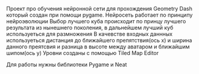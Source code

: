 Проект про обучения нейронной сети для прохождения Geometry Dash который создан при помощи pygame.
Нейросеть работает по принципу нейроэволюции
Выбор лучшего куба происходит по принцу лучшего результата из нынешнего поколения, в дальнейшем лучший куб используеться для размножения
В качевстве входных даннных используеться дистанция до ближайшего препятствия(ось х) и ширина данного преятсвия и разница в высоте между аватаром и ближайшим шипом(ось у)
Уровни созданы с помощью Tiled Map Editor

Для работы нужны библиотеки Pygame и Neat
